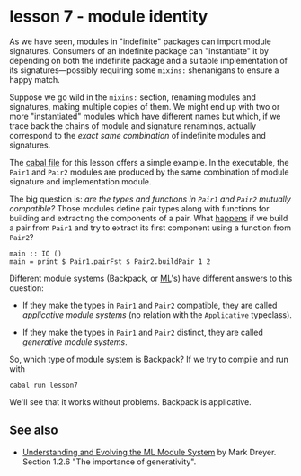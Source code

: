 # lesson 7 - module identity

As we have seen, modules in "indefinite" packages can import module
signatures. Consumers of an indefinite package can "instantiate" it by
depending on both the indefinite package and a suitable implementation of its
signatures—possibly requiring some `mixins:` shenanigans to ensure a happy
match.

Suppose we go wild in the `mixins:` section, renaming modules and signatures,
making multiple copies of them. We might end up with two or more "instantiated"
modules which have different names but which, if we trace back the chains of
module and signature renamings, actually correspond to the *exact same
combination* of indefinite modules and signatures.

The [cabal file](./package.cabal) for this lesson offers a simple example.
In the executable, the `Pair1` and `Pair2` modules are produced by
the same combination of module signature and implementation module.

The big question is: *are the types and functions in `Pair1` and `Pair2`
mutually compatible?* Those modules define pair types along with functions for building
and extracting the components of a pair. What [happens](./Main.hs) if we build
a pair from `Pair1` and try to extract its first component using a function
from `Pair2`?

    main :: IO ()
    main = print $ Pair1.pairFst $ Pair2.buildPair 1 2

Different module systems (Backpack, or [ML](https://people.mpi-sws.org/~dreyer/thesis/main.pdf)'s) have different answers to this question:

- If they make the types in `Pair1` and `Pair2` compatible, they are called *applicative module systems* (no relation with the `Applicative` typeclass).

- If they make the types in `Pair1` and `Pair2` distinct, they are called *generative module systems*.

So, which type of module system is Backpack?  If we try to compile and run with

    cabal run lesson7

We'll see that it works without problems. Backpack is applicative.

## See also

- [Understanding and Evolving the ML Module System](https://people.mpi-sws.org/~dreyer/thesis/main.pdf) by Mark Dreyer. Section 1.2.6 "The importance of generativity".

